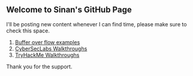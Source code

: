 ## Welcome to Sinan's GitHub Page

I'll be posting new content whenever I can find time, please make sure to check this space. 

  1. [Buffer over flow examples](bufferoverflows.md)
  2. [CyberSecLabs Walkthroughs](CyberseclabsWalkthroughs.md)
  3. [TryHackMe Walkthroughs](TryHackMeWalkthroughs.md)

Thank you for the support.
